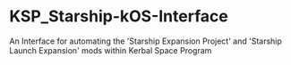 # KSP_Starship-kOS-Interface
An Interface for automating the 'Starship Expansion Project' and 'Starship Launch Expansion' mods within Kerbal Space Program 
